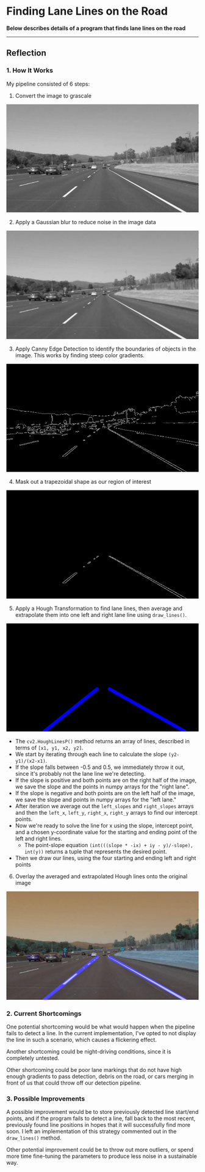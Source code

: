 # **Finding Lane Lines on the Road** 


**Below describes details of a program that finds lane lines on the road**


[//]: # (Image References)

[gray]: ./test_images_output/gray_0.jpg "Grayscale"
[blur_gray]: ./test_images_output/blur_gray_0.jpg "Gaussian Blur Grayscale"
[edges]: ./test_images_output/canny_edges_0.jpg "Canny Edge Detection"
[masked_edges]: ./test_images_output/masked_edges_0.jpg "Masked Canny Edges"
[hough_lines]: ./test_images_output/hough_lines_0.jpg "Averaged & Extrapolated Hough Lines"
[final]: ./test_images_output/final_0.jpg "Overlayed On Original"

---

## Reflection

### 1. How It Works

My pipeline consisted of 6 steps:

1. Convert the image to grascale

 ![alt text][gray]

2. Apply a Gaussian blur to reduce noise in the image data

 ![alt text][blur_gray]

3. Apply Canny Edge Detection to identify the boundaries of objects in the image.  This works by finding steep color gradients.

 ![alt text][edges]

4. Mask out a trapezoidal shape as our region of interest

 ![alt text][masked_edges]

5. Apply a Hough Transformation to find lane lines, then average and extrapolate them into one left and right lane line
 using `draw_lines()`.
 
  ![alt text][hough_lines]
 
 * The `cv2.HoughLinesP()` method returns an array of lines, described in terms of `[x1, y1, x2, y2]`.
 * We start by iterating through each line to calculate the slope `(y2-y1)/(x2-x1)`.
 * If the slope falls between  -0.5 and 0.5, we immediately throw it out, since it's probably not the lane line we're detecting.
 * If the slope is positive and both points are on the right half of the image, we save the slope and the points in numpy arrays for the "right lane".
 * If the slope is negative and both points are on the left half of the image, we save the slope and points in numpy arrays for the "left lane."
 * After iteration we average out the `left_slopes` and `right_slopes` arrays and then the `left_x`, `left_y`, `right_x`, `right_y` arrays to find our intercept points.
 * Now we're ready to solve the line for x using the slope, intercept point, and a chosen y-coordinate value for the starting and ending  point of the left and right lines.
     * The point-slope equation `(int(((slope * -ix) + iy - y)/-slope), int(y))` returns
 a tuple that represents the desired point.
  * Then we draw our lines, using the four starting and ending left and right points

6. Overlay the averaged and extrapolated Hough lines onto the original image

 ![alt text][final]




### 2. Current Shortcomings


One potential shortcoming would be what would happen when the pipeline fails to detect a line.  In the current implementation,
I've opted to not display the line in such a scenario, which causes a flickering effect.

Another shortcoming could be night-driving conditions, since it is completely untested.

Other shortcoming could be poor lane markings that do not have high enough gradients to pass detection, debris
on the road, or cars merging in front of us that could throw off our detection pipeline.


### 3. Possible Improvements

A possible improvement would be to store previously detected line start/end points, and if the program fails to
detect a line, fall back to the most recent, previously found line positions in hopes that it will successfully find more soon.  I left an implementation of this strategy commented out in the `draw_lines()` method.

Other potential improvement could be to throw out more outliers, or spend more time fine-tuning the parameters to produce less noise in a sustainable way.
